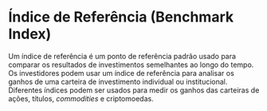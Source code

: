 # Índice de Referência (Benchmark Index)

Um índice de referência é um ponto de referência padrão usado para comparar os resultados de investimentos semelhantes ao longo do tempo. Os investidores podem usar um índice de referência para analisar os ganhos de uma carteira de investimento individual ou institucional. Diferentes índices podem ser usados para medir os ganhos das carteiras de ações, títulos, _commodities_ e criptomoedas.
